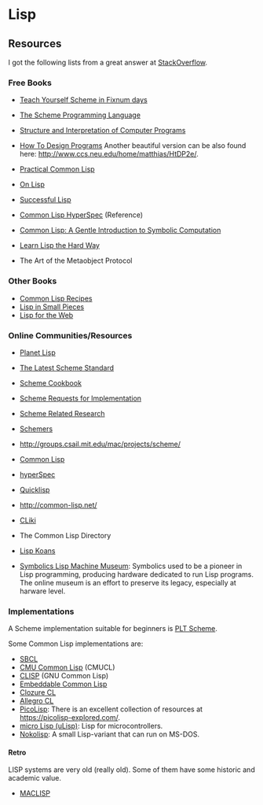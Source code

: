 Lisp
====

Resources
---------

I got the following lists from a great answer at [StackOverflow][so-answer].

[so-answer]:	http://stackoverflow.com/questions/2241111/lisp-community-quality-tutorials-resources

### Free Books

 - [Teach Yourself Scheme in Fixnum days][fixnum]
 - [The Scheme Programming Language][scheme]
 - [Structure and Interpretation of Computer Programs][sicp]
 - [How To Design Programs][htdp]
   Another beautiful version can be also found here:
   <http://www.ccs.neu.edu/home/matthias/HtDP2e/>.

 - [Practical Common Lisp][practical-clisp]
 - [On Lisp][on-lisp]
 - [Successful Lisp](http://www.psg.com/~dlamkins/sl/)
 - [Common Lisp HyperSpec][clisp-spec] (Reference)
 - [Common Lisp: A Gentle Introduction to Symbolic Computation][clisp-gentle]
 - [Learn Lisp the Hard Way](http://learnlispthehardway.org/)
 - The Art of the Metaobject Protocol

### Other Books

 - [Common Lisp Recipes](http://weitz.de/cl-recipes/)
 - [Lisp in Small Pieces](https://www.amazon.com/Lisp-Small-Pieces-Christian-Queinnec/dp/0521545668)
 - [Lisp for the Web](https://leanpub.com/lispweb)

### Online Communities/Resources

 - [Planet Lisp](http://planet.lisp.org/)
 - [The Latest Scheme Standard][scheme-standard]
 - [Scheme Cookbook][scheme-cookbook]
 - [Scheme Requests for Implementation][scheme-requests]
 - [Scheme Related Research][scheme-research]
 - [Schemers](http://www.schemers.org)
 - <http://groups.csail.mit.edu/mac/projects/scheme/>
 - [Common Lisp](http://lisp-lang.org/)
 - [hyperSpec](http://hyperspec.r-forge.r-project.org/)
 - [Quicklisp](https://www.quicklisp.org/)

 - <http://common-lisp.net/>
 - [CLiki](http://www.cliki.net/)
 - The Common Lisp Directory

 - [Lisp Koans](https://github.com/google/lisp-koans)

 - [Symbolics Lisp Machine Museum](https://smbx.org/):
   Symbolics used to be a pioneer in Lisp programming, producing hardware dedicated to run Lisp
   programs.  The online museum is an effort to preserve its legacy, especially at harware level.

### Implementations

A Scheme implementation suitable for beginners is [PLT Scheme](http://www.plt-scheme.org/).

Some Common Lisp implementations are:

 - [SBCL](http://www.sbcl.org/)
 - [CMU Common Lisp](https://www.cons.org/cmucl/) (CMUCL)
 - [CLISP](http://clisp.cons.org/) (GNU Common Lisp)
 - [Embeddable Common Lisp](https://common-lisp.net/project/ecl/)
 - [Clozure CL](http://www.clozure.com/clozurecl.html)
 - [Allegro CL](http://www.franz.com/products/allegrocl/)
 - [PicoLisp](https://picolisp.com/):
   There is an excellent collection of resources at <https://picolisp-explored.com/>.
 - [micro Lisp (uLisp)](http://www.ulisp.com/):
   Lisp for microcontrollers.
 - [Nokolisp](http://timonoko.github.io/Nokolisp.htm):
   A small Lisp-variant that can run on MS-DOS.


#### Retro ####

LISP systems are very old (really old).  Some of them have some historic and academic value.

 - [MACLISP](http://maclisp.info/)


[fixnum]:	http://download.plt-scheme.org/doc/205/pdf/t-y-scheme.pdf
[scheme]:	http://www.scheme.com/tspl4/
[sicp]:		http://mitpress.mit.edu/sicp/
[htdp]:		http://htdp.org/

[scheme-standard]:	http://www.r6rs.org/
[scheme-cookbook]:	http://schemecookbook.org/
[scheme-requests]:	http://srfi.schemers.org/
[scheme-research]:	http://library.readscheme.org/

[practical-clisp]:	http://www.gigamonkeys.com/book/
[on-lisp]:		http://www.paulgraham.com/onlisp.html
[clisp-spec]:		http://www.lispworks.com/documentation/HyperSpec/Front/
[clisp-gentle]:		http://www.cs.cmu.edu/~dst/LispBook/
